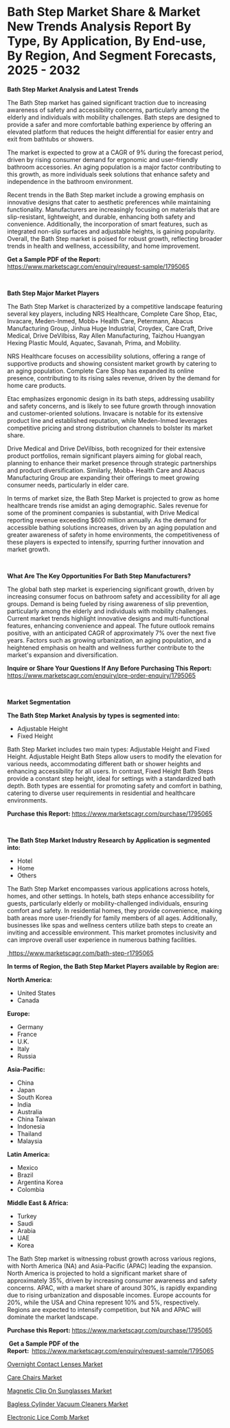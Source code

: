 <p><h1>Bath Step Market Share & Market New Trends Analysis Report By Type, By Application, By End-use, By Region, And Segment Forecasts, 2025 - 2032</h1></p><p><strong>Bath Step Market Analysis and Latest Trends</strong></p>
<p><p>The Bath Step market has gained significant traction due to increasing awareness of safety and accessibility concerns, particularly among the elderly and individuals with mobility challenges. Bath steps are designed to provide a safer and more comfortable bathing experience by offering an elevated platform that reduces the height differential for easier entry and exit from bathtubs or showers.</p><p>The market is expected to grow at a CAGR of 9% during the forecast period, driven by rising consumer demand for ergonomic and user-friendly bathroom accessories. An aging population is a major factor contributing to this growth, as more individuals seek solutions that enhance safety and independence in the bathroom environment.</p><p>Recent trends in the Bath Step market include a growing emphasis on innovative designs that cater to aesthetic preferences while maintaining functionality. Manufacturers are increasingly focusing on materials that are slip-resistant, lightweight, and durable, enhancing both safety and convenience. Additionally, the incorporation of smart features, such as integrated non-slip surfaces and adjustable heights, is gaining popularity. Overall, the Bath Step market is poised for robust growth, reflecting broader trends in health and wellness, accessibility, and home improvement.</p></p>
<p><strong>Get a Sample PDF of the Report:&nbsp;</strong> <a href="https://www.marketscagr.com/enquiry/request-sample/1795065?utm_campaign=1905&utm_medium=2&utm_source=Github&utm_content=ia&utm_term=04042025&utm_id=bath-step">https://www.marketscagr.com/enquiry/request-sample/1795065</a></p>
<p>&nbsp;</p>
<p><strong>Bath Step Major Market Players</strong></p>
<p><p>The Bath Step Market is characterized by a competitive landscape featuring several key players, including NRS Healthcare, Complete Care Shop, Etac, Invacare, Meden-Inmed, Mobb+ Health Care, Petermann, Abacus Manufacturing Group, Jinhua Huge Industrial, Croydex, Care Craft, Drive Medical, Drive DeVilbiss, Ray Allen Manufacturing, Taizhou Huangyan Hexing Plastic Mould, Aquatec, Savanah, Prima, and Mobility. </p><p>NRS Healthcare focuses on accessibility solutions, offering a range of supportive products and showing consistent market growth by catering to an aging population. Complete Care Shop has expanded its online presence, contributing to its rising sales revenue, driven by the demand for home care products. </p><p>Etac emphasizes ergonomic design in its bath steps, addressing usability and safety concerns, and is likely to see future growth through innovation and customer-oriented solutions. Invacare is notable for its extensive product line and established reputation, while Meden-Inmed leverages competitive pricing and strong distribution channels to bolster its market share.</p><p>Drive Medical and Drive DeVilbiss, both recognized for their extensive product portfolios, remain significant players aiming for global reach, planning to enhance their market presence through strategic partnerships and product diversification. Similarly, Mobb+ Health Care and Abacus Manufacturing Group are expanding their offerings to meet growing consumer needs, particularly in elder care.</p><p>In terms of market size, the Bath Step Market is projected to grow as home healthcare trends rise amidst an aging demographic. Sales revenue for some of the prominent companies is substantial, with Drive Medical reporting revenue exceeding $600 million annually. As the demand for accessible bathing solutions increases, driven by an aging population and greater awareness of safety in home environments, the competitiveness of these players is expected to intensify, spurring further innovation and market growth.</p></p>
<p>&nbsp;</p>
<p><strong>What Are The Key Opportunities For Bath Step Manufacturers?</strong></p>
<p><p>The global bath step market is experiencing significant growth, driven by increasing consumer focus on bathroom safety and accessibility for all age groups. Demand is being fueled by rising awareness of slip prevention, particularly among the elderly and individuals with mobility challenges. Current market trends highlight innovative designs and multi-functional features, enhancing convenience and appeal. The future outlook remains positive, with an anticipated CAGR of approximately 7% over the next five years. Factors such as growing urbanization, an aging population, and a heightened emphasis on health and wellness further contribute to the market's expansion and diversification.</p></p>
<p><strong>Inquire or Share Your Questions If Any Before Purchasing This Report:</strong> <a href="https://www.marketscagr.com/enquiry/pre-order-enquiry/1795065?utm_campaign=1905&utm_medium=2&utm_source=Github&utm_content=ia&utm_term=04042025&utm_id=bath-step">https://www.marketscagr.com/enquiry/pre-order-enquiry/1795065</a></p>
<p>&nbsp;</p>
<p><strong>Market Segmentation</strong></p>
<p><strong>The Bath Step Market Analysis by types is segmented into:</strong></p>
<p><ul><li>Adjustable Height</li><li>Fixed Height</li></ul></p>
<p><p>Bath Step Market includes two main types: Adjustable Height and Fixed Height. Adjustable Height Bath Steps allow users to modify the elevation for various needs, accommodating different bath or shower heights and enhancing accessibility for all users. In contrast, Fixed Height Bath Steps provide a constant step height, ideal for settings with a standardized bath depth. Both types are essential for promoting safety and comfort in bathing, catering to diverse user requirements in residential and healthcare environments.</p></p>
<p><strong>Purchase this Report:&nbsp;</strong><a href="https://www.marketscagr.com/purchase/1795065?utm_campaign=1905&utm_medium=2&utm_source=Github&utm_content=ia&utm_term=04042025&utm_id=bath-step">https://www.marketscagr.com/purchase/1795065</a></p>
<p>&nbsp;</p>
<p><strong>The Bath Step Market Industry Research by Application is segmented into:</strong></p>
<p><ul><li>Hotel</li><li>Home</li><li>Others</li></ul></p>
<p><p>The Bath Step Market encompasses various applications across hotels, homes, and other settings. In hotels, bath steps enhance accessibility for guests, particularly elderly or mobility-challenged individuals, ensuring comfort and safety. In residential homes, they provide convenience, making bath areas more user-friendly for family members of all ages. Additionally, businesses like spas and wellness centers utilize bath steps to create an inviting and accessible environment. This market promotes inclusivity and can improve overall user experience in numerous bathing facilities.</p></p>
<p><a href="https://www.marketscagr.com/bath-step-r1795065?utm_campaign=1905&utm_medium=2&utm_source=Github&utm_content=ia&utm_term=04042025&utm_id=bath-step">&nbsp;https://www.marketscagr.com/bath-step-r1795065</a></p>
<p><strong>In terms of Region, the Bath Step Market Players available by Region are:</strong></p>
<p>
    <p> <strong> North America: </strong>
        <ul>
            <li>United States</li>
            <li>Canada</li>
        </ul>
        </p> 
    <p> <strong> Europe: </strong>
        <ul>
            <li>Germany</li>
            <li>France</li>
            <li>U.K.</li>
            <li>Italy</li>
            <li>Russia</li>
        </ul>
        </p> 
    <p> <strong> Asia-Pacific: </strong>
        <ul>
            <li>China</li>
            <li>Japan</li>
            <li>South Korea</li>
            <li>India</li>
            <li>Australia</li>
            <li>China Taiwan</li>
            <li>Indonesia</li>
            <li>Thailand</li>
            <li>Malaysia</li>
        </ul>
        </p> 
    <p> <strong> Latin America: </strong>
        <ul>
            <li>Mexico</li>
            <li>Brazil</li>
            <li>Argentina Korea</li>
            <li>Colombia</li>
        </ul>
        </p> 
    <p> <strong> Middle East & Africa: </strong>
        <ul>
            <li>Turkey</li>
            <li>Saudi</li>
            <li>Arabia</li>
            <li>UAE</li>
            <li>Korea</li>
        </ul>
    </p>
    </p>
<p><p>The Bath Step market is witnessing robust growth across various regions, with North America (NA) and Asia-Pacific (APAC) leading the expansion. North America is projected to hold a significant market share of approximately 35%, driven by increasing consumer awareness and safety concerns. APAC, with a market share of around 30%, is rapidly expanding due to rising urbanization and disposable incomes. Europe accounts for 20%, while the USA and China represent 10% and 5%, respectively. Regions are expected to intensify competition, but NA and APAC will dominate the market landscape.</p></p>
<p><strong>Purchase this Report: </strong><a href="https://www.marketscagr.com/purchase/1795065?utm_campaign=1905&utm_medium=2&utm_source=Github&utm_content=ia&utm_term=04042025&utm_id=bath-step">https://www.marketscagr.com/purchase/1795065</a></p>
<p>&nbsp;<strong>Get a Sample PDF of the Report:&nbsp;&nbsp;</strong><a href="https://www.marketscagr.com/enquiry/request-sample/1795065?utm_campaign=1905&utm_medium=2&utm_source=Github&utm_content=ia&utm_term=04042025&utm_id=bath-step">https://www.marketscagr.com/enquiry/request-sample/1795065</a></p>
<p><strong></strong></p>
<p><p><a href="https://github.com/thatejanet4y/Market-Research-Report-List-1/blob/main/overnight-contact-lenses-market.md?utm_campaign=1905&utm_medium=2&utm_source=Github&utm_content=ia&utm_term=04042025&utm_id=bath-step">Overnight Contact Lenses Market</a></p><p><a href="https://github.com/mabutironaldo/Market-Research-Report-List-7/blob/main/care-chairs-market.md?utm_campaign=1905&utm_medium=2&utm_source=Github&utm_content=ia&utm_term=04042025&utm_id=bath-step">Care Chairs Market</a></p><p><a href="https://github.com/langolaskark/Market-Research-Report-List-1/blob/main/magnetic-clip-on-sunglasses-market.md?utm_campaign=1905&utm_medium=2&utm_source=Github&utm_content=ia&utm_term=04042025&utm_id=bath-step">Magnetic Clip On Sunglasses Market</a></p><p><a href="https://github.com/arneslullapq/Market-Research-Report-List-1/blob/main/bagless-cylinder-vacuum-cleaners-market.md?utm_campaign=1905&utm_medium=2&utm_source=Github&utm_content=ia&utm_term=04042025&utm_id=bath-step">Bagless Cylinder Vacuum Cleaners Market</a></p><p><a href="https://github.com/arocasanzib6/Market-Research-Report-List-1/blob/main/electronic-lice-comb-market.md?utm_campaign=1905&utm_medium=2&utm_source=Github&utm_content=ia&utm_term=04042025&utm_id=bath-step">Electronic Lice Comb Market</a></p></p>